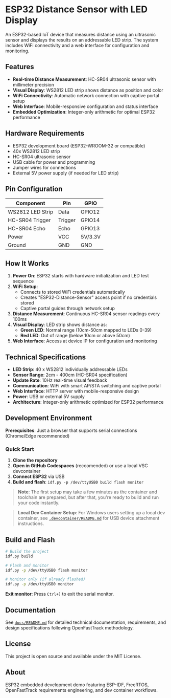 # ESP32 Distance Sensor with LED Display

An ESP32-based IoT device that measures distance using an ultrasonic sensor and displays the results on an addressable LED strip. The system includes WiFi connectivity and a web interface for configuration and monitoring.

## Features

- **Real-time Distance Measurement**: HC-SR04 ultrasonic sensor with millimeter precision
- **Visual Display**: WS2812 LED strip shows distance as position and color
- **WiFi Connectivity**: Automatic network connection with captive portal setup
- **Web Interface**: Mobile-responsive configuration and status interface
- **Embedded Optimization**: Integer-only arithmetic for optimal ESP32 performance

## Hardware Requirements

- ESP32 development board (ESP32-WROOM-32 or compatible)
- 40x WS2812 LED strip
- HC-SR04 ultrasonic sensor
- USB cable for power and programming
- Jumper wires for connections
- External 5V power supply (if needed for LED strip)

## Pin Configuration

| Component | Pin | GPIO |
|-----------|-----|------|
| WS2812 LED Strip | Data | GPIO12 |
| HC-SR04 Trigger | Trigger | GPIO14 |
| HC-SR04 Echo | Echo | GPIO13 |
| Power | VCC | 5V/3.3V |
| Ground | GND | GND |

## How It Works

1. **Power On**: ESP32 starts with hardware initialization and LED test sequence
2. **WiFi Setup**:
   - Connects to stored WiFi credentials automatically
   - Creates "ESP32-Distance-Sensor" access point if no credentials stored
   - Captive portal guides through network setup
3. **Distance Measurement**: Continuous HC-SR04 sensor readings every 100ms
4. **Visual Display**: LED strip shows distance as:
   - **Green LED**: Normal range (10cm-50cm mapped to LEDs 0-39)
   - **Red LED**: Out of range (below 10cm or above 50cm)
5. **Web Interface**: Access at device IP for configuration and monitoring

## Technical Specifications

- **LED Strip**: 40 x WS2812 individually addressable LEDs
- **Sensor Range**: 2cm - 400cm (HC-SR04 specification)  
- **Update Rate**: 10Hz real-time visual feedback
- **Communication**: WiFi with smart AP/STA switching and captive portal
- **Web Interface**: HTTP server with mobile-responsive design
- **Power**: USB or external 5V supply
- **Architecture**: Integer-only arithmetic optimized for ESP32 performance

## Development Environment

**Prerequisites**: Just a browser that supports serial connections (Chrome/Edge recommended)

### Quick Start
1. **Clone the repository**
2. **Open in GitHub Codespaces** (reccomended) or use a local VSC devcontainer
3. **Connect ESP32** via USB 
4. **Build and flash**: `idf.py -p /dev/ttyUSB0 build flash monitor`

> **Note**: The first setup may take a few minutes as the container and toolchain are prepared, but after that, you're ready to build and run your code instantly.

> **Local Dev Container Setup**: For Windows users setting up a local dev container, see [`.devcontainer/README.md`](.devcontainer/README.md) for USB device attachment instructions.


## Build and Flash

```bash
# Build the project
idf.py build

# Flash and monitor
idf.py -p /dev/ttyUSB0 flash monitor

# Monitor only (if already flashed)
idf.py -p /dev/ttyUSB0 monitor
```

**Exit monitor**: Press `Ctrl+]` to exit the serial monitor.

## Documentation

See [`docs/README.md`](docs/README.md) for detailed technical documentation, requirements, and design specifications following OpenFastTrack methodology.

## License

This project is open source and available under the MIT License.

## About

ESP32 embedded development demo featuring ESP-IDF, FreeRTOS, OpenFastTrack requirements engineering, and dev container workflows.

